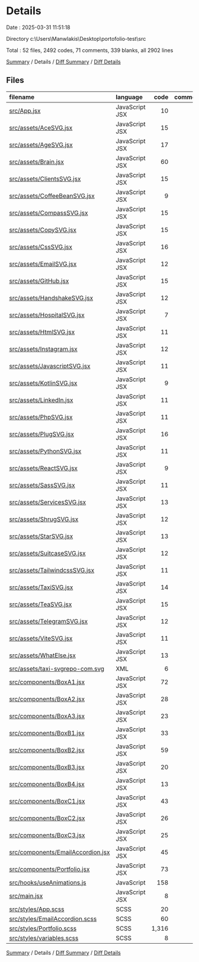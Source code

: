 # Details

Date : 2025-03-31 11:51:18

Directory c:\\Users\\Manwlakis\\Desktop\\portofolio-test\\src

Total : 52 files,  2492 codes, 71 comments, 339 blanks, all 2902 lines

[Summary](results.md) / Details / [Diff Summary](diff.md) / [Diff Details](diff-details.md)

## Files
| filename | language | code | comment | blank | total |
| :--- | :--- | ---: | ---: | ---: | ---: |
| [src/App.jsx](/src/App.jsx) | JavaScript JSX | 10 | 0 | 2 | 12 |
| [src/assets/AceSVG.jsx](/src/assets/AceSVG.jsx) | JavaScript JSX | 15 | 0 | 0 | 15 |
| [src/assets/AgeSVG.jsx](/src/assets/AgeSVG.jsx) | JavaScript JSX | 17 | 0 | 0 | 17 |
| [src/assets/Brain.jsx](/src/assets/Brain.jsx) | JavaScript JSX | 60 | 0 | 0 | 60 |
| [src/assets/ClientsSVG.jsx](/src/assets/ClientsSVG.jsx) | JavaScript JSX | 15 | 0 | 2 | 17 |
| [src/assets/CoffeeBeanSVG.jsx](/src/assets/CoffeeBeanSVG.jsx) | JavaScript JSX | 9 | 0 | 4 | 13 |
| [src/assets/CompassSVG.jsx](/src/assets/CompassSVG.jsx) | JavaScript JSX | 15 | 0 | 0 | 15 |
| [src/assets/CopySVG.jsx](/src/assets/CopySVG.jsx) | JavaScript JSX | 15 | 0 | 0 | 15 |
| [src/assets/CssSVG.jsx](/src/assets/CssSVG.jsx) | JavaScript JSX | 16 | 0 | 1 | 17 |
| [src/assets/EmailSVG.jsx](/src/assets/EmailSVG.jsx) | JavaScript JSX | 12 | 0 | 1 | 13 |
| [src/assets/GitHub.jsx](/src/assets/GitHub.jsx) | JavaScript JSX | 15 | 0 | 0 | 15 |
| [src/assets/HandshakeSVG.jsx](/src/assets/HandshakeSVG.jsx) | JavaScript JSX | 12 | 0 | 0 | 12 |
| [src/assets/HospitalSVG.jsx](/src/assets/HospitalSVG.jsx) | JavaScript JSX | 7 | 0 | 0 | 7 |
| [src/assets/HtmlSVG.jsx](/src/assets/HtmlSVG.jsx) | JavaScript JSX | 11 | 0 | 0 | 11 |
| [src/assets/Instagram.jsx](/src/assets/Instagram.jsx) | JavaScript JSX | 12 | 0 | 0 | 12 |
| [src/assets/JavascriptSVG.jsx](/src/assets/JavascriptSVG.jsx) | JavaScript JSX | 11 | 0 | 2 | 13 |
| [src/assets/KotlinSVG.jsx](/src/assets/KotlinSVG.jsx) | JavaScript JSX | 9 | 0 | 6 | 15 |
| [src/assets/LinkedIn.jsx](/src/assets/LinkedIn.jsx) | JavaScript JSX | 11 | 0 | 0 | 11 |
| [src/assets/PhpSVG.jsx](/src/assets/PhpSVG.jsx) | JavaScript JSX | 11 | 0 | 0 | 11 |
| [src/assets/PlugSVG.jsx](/src/assets/PlugSVG.jsx) | JavaScript JSX | 16 | 0 | 2 | 18 |
| [src/assets/PythonSVG.jsx](/src/assets/PythonSVG.jsx) | JavaScript JSX | 11 | 0 | 0 | 11 |
| [src/assets/ReactSVG.jsx](/src/assets/ReactSVG.jsx) | JavaScript JSX | 9 | 0 | 1 | 10 |
| [src/assets/SassSVG.jsx](/src/assets/SassSVG.jsx) | JavaScript JSX | 11 | 0 | 1 | 12 |
| [src/assets/ServicesSVG.jsx](/src/assets/ServicesSVG.jsx) | JavaScript JSX | 13 | 0 | 0 | 13 |
| [src/assets/ShrugSVG.jsx](/src/assets/ShrugSVG.jsx) | JavaScript JSX | 12 | 0 | 4 | 16 |
| [src/assets/StarSVG.jsx](/src/assets/StarSVG.jsx) | JavaScript JSX | 13 | 0 | 1 | 14 |
| [src/assets/SuitcaseSVG.jsx](/src/assets/SuitcaseSVG.jsx) | JavaScript JSX | 12 | 0 | 2 | 14 |
| [src/assets/TailwindcssSVG.jsx](/src/assets/TailwindcssSVG.jsx) | JavaScript JSX | 11 | 0 | 0 | 11 |
| [src/assets/TaxiSVG.jsx](/src/assets/TaxiSVG.jsx) | JavaScript JSX | 14 | 0 | 2 | 16 |
| [src/assets/TeaSVG.jsx](/src/assets/TeaSVG.jsx) | JavaScript JSX | 15 | 0 | 2 | 17 |
| [src/assets/TelegramSVG.jsx](/src/assets/TelegramSVG.jsx) | JavaScript JSX | 12 | 0 | 2 | 14 |
| [src/assets/ViteSVG.jsx](/src/assets/ViteSVG.jsx) | JavaScript JSX | 11 | 0 | 0 | 11 |
| [src/assets/WhatElse.jsx](/src/assets/WhatElse.jsx) | JavaScript JSX | 13 | 0 | 0 | 13 |
| [src/assets/taxi-svgrepo-com.svg](/src/assets/taxi-svgrepo-com.svg) | XML | 6 | 1 | 5 | 12 |
| [src/components/BoxA1.jsx](/src/components/BoxA1.jsx) | JavaScript JSX | 72 | 2 | 7 | 81 |
| [src/components/BoxA2.jsx](/src/components/BoxA2.jsx) | JavaScript JSX | 28 | 1 | 3 | 32 |
| [src/components/BoxA3.jsx](/src/components/BoxA3.jsx) | JavaScript JSX | 23 | 1 | 1 | 25 |
| [src/components/BoxB1.jsx](/src/components/BoxB1.jsx) | JavaScript JSX | 33 | 3 | 5 | 41 |
| [src/components/BoxB2.jsx](/src/components/BoxB2.jsx) | JavaScript JSX | 59 | 1 | 6 | 66 |
| [src/components/BoxB3.jsx](/src/components/BoxB3.jsx) | JavaScript JSX | 20 | 1 | 1 | 22 |
| [src/components/BoxB4.jsx](/src/components/BoxB4.jsx) | JavaScript JSX | 13 | 2 | 3 | 18 |
| [src/components/BoxC1.jsx](/src/components/BoxC1.jsx) | JavaScript JSX | 43 | 2 | 5 | 50 |
| [src/components/BoxC2.jsx](/src/components/BoxC2.jsx) | JavaScript JSX | 26 | 1 | 2 | 29 |
| [src/components/BoxC3.jsx](/src/components/BoxC3.jsx) | JavaScript JSX | 25 | 1 | 1 | 27 |
| [src/components/EmailAccordion.jsx](/src/components/EmailAccordion.jsx) | JavaScript JSX | 45 | 0 | 7 | 52 |
| [src/components/Portfolio.jsx](/src/components/Portfolio.jsx) | JavaScript JSX | 73 | 16 | 3 | 92 |
| [src/hooks/useAnimations.js](/src/hooks/useAnimations.js) | JavaScript | 158 | 17 | 25 | 200 |
| [src/main.jsx](/src/main.jsx) | JavaScript JSX | 8 | 0 | 2 | 10 |
| [src/styles/App.scss](/src/styles/App.scss) | SCSS | 20 | 1 | 4 | 25 |
| [src/styles/EmailAccordion.scss](/src/styles/EmailAccordion.scss) | SCSS | 60 | 0 | 8 | 68 |
| [src/styles/Portfolio.scss](/src/styles/Portfolio.scss) | SCSS | 1,316 | 21 | 215 | 1,552 |
| [src/styles/variables.scss](/src/styles/variables.scss) | SCSS | 8 | 0 | 1 | 9 |

[Summary](results.md) / Details / [Diff Summary](diff.md) / [Diff Details](diff-details.md)